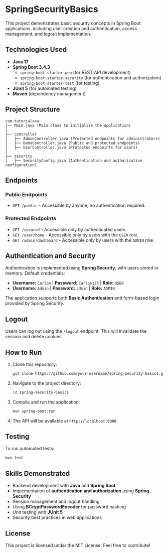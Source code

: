 # SpringSecurityBasics

This project demonstrates basic security concepts in Spring Boot applications, including user creation and authentication, access management, and logout implementation.

## Technologies Used

- **Java 17**
- **Spring Boot 3.4.3**
  - `spring-boot-starter-web` (for REST API development)
  - `spring-boot-starter-security` (for authentication and authorization)
  - `spring-boot-starter-test` (for testing)
- **JUnit 5** (for automated testing)
- **Maven** (dependency management)

## Project Structure

```
com.tutorialseu
│── Main.java (Main class to initialize the application)
│
├── controller
│   ├── AdminController.java (Protected endpoints for administrators)
│   ├── DemoController.java (Public and protected endpoints)
│   ├── UserController.java (Protected endpoints for users)
│
├── security
│   ├── SecurityConfig.java (Authentication and authorization configuration)
```

## Endpoints

### Public Endpoints

- `GET /public` - Accessible by anyone, no authentication required.

### Protected Endpoints

- `GET /secured` - Accessible only by authenticated users.
- `GET /user/home` - Accessible only by users with the `USER` role.
- `GET /admin/dashboard` - Accessible only by users with the `ADMIN` role.

## Authentication and Security

Authentication is implemented using **Spring Security**, with users stored in memory. Default credentials:

- **Username:** `Carlos` | **Password:** `Carlos123` | **Role:** `USER`
- **Username:** `Admin` | **Password:** `admin` | **Role:** `ADMIN`

The application supports both **Basic Authentication** and form-based login provided by Spring Security.

## Logout

Users can log out using the `/logout` endpoint. This will invalidate the session and delete cookies.

## How to Run

1. Clone this repository:
   ```sh
   git clone https://github.com/your-username/spring-security-basics.git
   ```
2. Navigate to the project directory:
   ```sh
   cd spring-security-basics
   ```
3. Compile and run the application:
   ```sh
   mvn spring-boot:run
   ```
4. The API will be available at `http://localhost:8080`.

## Testing

To run automated tests:
```sh
mvn test
```

## Skills Demonstrated

- Backend development with **Java** and **Spring Boot**
- Implementation of **authentication and authorization** using **Spring Security**
- Session management and logout handling
- Using **BCryptPasswordEncoder** for password hashing
- Unit testing with **JUnit 5**
- Security best practices in web applications

## License

This project is licensed under the MIT License. Feel free to contribute!
